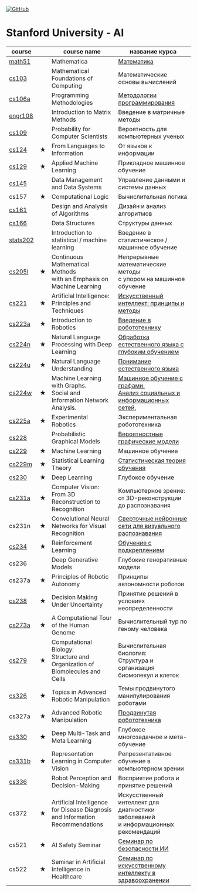 [![GitHub](https://github.com/AlexandrParkhomenko/ml/blob/main/LicenseStanford.svg)]()
# Stanford University - AI
<!-- [English](https://elt.oup.com/student/englishfile/?cc=ru&selLanguage=ru)  | | English language                                            | Английский язык -->

course                                              | |  course name                                           | название курса
--------------------------------------------------- |-| -----------                                            | --------------
  [math51](https://web.stanford.edu/class/math51/)  | | Mathematica                                            | [Математика](https://github.com/AlexandrParkhomenko/ai/tree/main/math51)
  [cs103 ](https://web.stanford.edu/class/cs103/)   | | Mathematical Foundations of Computing                  | Математические основы вычислений
  [cs106a](https://web.stanford.edu/class/cs106a/)  | | Programming Methodologies                              | [Методологии программирования](https://github.com/AlexandrParkhomenko/ai/tree/main/cs106a)
 [engr108](https://stanford.edu/class/engr108/)     | | Introduction to Matrix Methods                         | Введение в матричные методы
  [cs109 ](https://web.stanford.edu/class/cs109/)   | | Probability for Computer Scientists                    | Вероятность для компьютерных ученых
  [cs124 ](https://web.stanford.edu/class/cs124/)   |★| From Languages to Information                          | От языков к информации
  [cs129 ](https://web.stanford.edu/class/cs129/)   |★| Applied Machine Learning                               | Прикладное машинное обучение
  [cs145 ](https://cs145-fa20.github.io/)           | | Data Management and Data Systems                       | Управление данными и системы данных
   cs157 [](https://web.stanford.edu/class/cs157/)  |★| Computational Logic                                    | Вычислительная логика
  [cs161 ](https://web.stanford.edu/class/cs161/)   | | Design and Analysis of Algorithms                      | Дизайн и анализ алгоритмов
  [cs166 ](https://web.stanford.edu/class/cs166/)   | | Data Structures                                        | Структуры данных
[stats202](https://stats-202.github.io/)            | | Introduction to statistical / machine learning         | Введение в статистическое / машинное обучение
  [cs205l](https://web.stanford.edu/class/cs205l/)  |★| Continuous Mathematical Methods <br>with an Emphasis on Machine Learning | Непрерывные математические методы <br> с упором на машинное обучение
  [cs221 ](https://web.stanford.edu/class/cs221/)   |★| Artificial Intelligence: Principles and Techniques     | [Искусственный интеллект: принципы и методы](https://github.com/AlexandrParkhomenko/ai/tree/main/cs221)
  [cs223a](https://web.stanford.edu/class/cs223a/)  |★| Introduction to Robotics                               | [Введение в робототехнику](https://github.com/AlexandrParkhomenko/ai/blob/main/cs223a/README.md)
  [cs224n](https://web.stanford.edu/class/cs224n/)  |★| Natural Language Processing with Deep Learning         | [Обработка естественного языка с глубоким обучением](https://github.com/AlexandrParkhomenko/ai/tree/main/cs224n)
  [cs224u](https://web.stanford.edu/class/cs224u/)  |★| Natural Language Understanding                         | [Понимание естественного языка](https://github.com/AlexandrParkhomenko/ai/tree/main/cs224u)
  [cs224w](https://web.stanford.edu/class/cs224w/)  |★| Machine Learning with Graphs. <br>Social and Information Network Analysis. | [Машинное обучение с графами. <br>Анализ социальных и информационных сетей.](https://github.com/AlexandrParkhomenko/ai/tree/main/cs224w)
  [cs225a](https://web.stanford.edu/class/cs225a/)  |★| Experimental Robotics                                  | Экспериментальная робототехника
  [cs228 ](https://web.stanford.edu/class/cs228/)   | | Probabilistic Graphical Models                         | [Вероятностные графические модели](https://github.com/AlexandrParkhomenko/ai/tree/main/cs228)
  [cs229 ](https://web.stanford.edu/class/cs229/)   |★| Machine Learning                                       | Машинное обучение
  [cs229m](http://web.stanford.edu/class/stats214/) |★| Statistical Learning Theory                            | [Статистическая теория обучения](https://github.com/AlexandrParkhomenko/ai/tree/main/cs229m)
  [cs230 ](https://web.stanford.edu/class/cs230/)   |★| Deep Learning                                          | Глубокое обучение
  [cs231a](https://web.stanford.edu/class/cs231a/)  |★| Computer Vision: From 3D Reconstruction to Recognition | Компьютерное зрение: от 3D-реконструкции до распознавания
   cs231n[](https://web.stanford.edu/class/cs231n/) |★| Convolutional Neural Networks for Visual Recognition   | [Сверточные нейронные сети для визуального распознавания](https://github.com/AlexandrParkhomenko/ai/tree/main/cs231n/ru)
  [cs234 ](http://web.stanford.edu/class/cs234/)    |★| Reinforcement Learning                                 | [Обучение с подкреплением](https://github.com/AlexandrParkhomenko/ai/tree/main/cs234)
   cs236 [](https://web.stanford.edu/class/cs236/)  | | Deep Generative Models                                 | Глубокие генеративные модели
  cs237a[](https://web.stanford.edu/class/cs237a/)  |★| Principles of Robotic Autonomy                         | Принципы автономности роботов
  [cs238](https://web.stanford.edu/class/cs238/)    |★| Decision Making Under Uncertainty                      | Принятие решений в условиях неопределенности
 [cs273a](https://web.stanford.edu/class/cs273a/)   |★| A Computational Tour of the Human Genome               | Вычислительный тур по геному человека
 [cs279 ](https://web.stanford.edu/class/cs279/)    |★| Computational Biology: <br>Structure and Organization of Biomolecules and Cells | Вычислительная биология: <br>Структура и организация биомолекул и клеток
 [cs326 ](https://web.stanford.edu/class/cs326/)    |★| Topics in Advanced Robotic Manipulation                | Темы продвинутого манипулирования роботами
 cs327a[](https://web.stanford.edu/class/cs327a/)   |★| Advanced Robotic Manipulation                          | [Продвинутая робототехника](https://github.com/AlexandrParkhomenko/ai/tree/main/cs327)
 [cs330 ](https://web.stanford.edu/class/cs330/)    |★| Deep Multi-Task and Meta Learning                      | Глубокое многозадачное и мета-обучение
 [cs331b](https://web.stanford.edu/class/cs331b/)   |★| Representation Learning in Computer Vision             | Репрезентативное обучение в компьютерном зрении
 [cs336 ](https://web.stanford.edu/class/cs336/)    | | Robot Perception and Decision-Making                   | Восприятие робота и принятие решений
 cs372 [](https://web.stanford.edu/class/cs372/)    |★| Artificial Intelligence for Disease Diagnosis <br>and Information Recommendations | Искусственный интеллект для диагностики заболеваний <br>и информационных рекомендаций
 cs521                                              |★| AI Safety Seminar                                      | [Семинар по безопасности ИИ](https://github.com/AlexandrParkhomenko/ai/tree/main/cs521)
 cs522                                              |★| Seminar in Artificial Intelligence in Healthcare       | [Семинар по искусственному интеллекту в здравоохранении](https://github.com/AlexandrParkhomenko/ai/tree/main/cs522)
 
<!-- ycs0002 | | [Game Theory II](https://online.stanford.edu/courses/soe-ycs0002-game-theory) | Теория игр

[cs](https://cs.stanford.edu/academics/courses) platform:[mc](https://moderncampus.com/products/destiny-one.html)

- https://www.spyder-ide.org/
- https://orangedatamining.com/
- https://www.rstudio.com/
 -->
